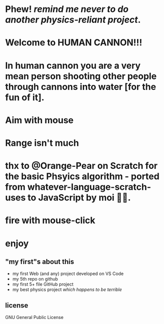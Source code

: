 # Phew! *remind me never to do another physics-reliant project*.
# Welcome to HUMAN CANNON!!!
# In human cannon you are a very mean person shooting other people through cannons into water [for the fun of it]. 
# Aim with mouse
# Range isn't much
# thx to @Orange-Pear on Scratch for the basic Phsyics algorithm - ported from whatever-language-scratch-uses to JavaScript by moi 🤘🤘.
# fire with mouse-click 
# enjoy

## "my first"s about this
- my first Web (and any) project developed on VS Code
- my 5th repo on github
- my first 5+ file GitHub project
- my best physics project *which happens to be terrible*
## license
GNU General Public License
